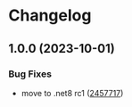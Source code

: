 # Changelog

## 1.0.0 (2023-10-01)


### Bug Fixes

* move to .net8 rc1 ([2457717](https://github.com/nevse/SvgToPng/commit/2457717835411a26731e87cc3e25149d40c54edf))
